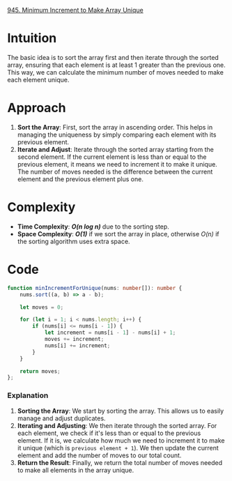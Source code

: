 [945. Minimum Increment to Make Array Unique](https://leetcode.com/problems/minimum-increment-to-make-array-unique/)

# Intuition

The basic idea is to sort the array first and then iterate through the sorted array, ensuring that each element is at least 1 greater than the previous one. This way, we can calculate the minimum number of moves needed to make each element unique.

# Approach

1. **Sort the Array**: First, sort the array in ascending order. This helps in managing the uniqueness by simply comparing each element with its previous element.
2. **Iterate and Adjust**: Iterate through the sorted array starting from the second element. If the current element is less than or equal to the previous element, it means we need to increment it to make it unique. The number of moves needed is the difference between the current element and the previous element plus one.

# Complexity

- **Time Complexity**: ***O(n log n)*** due to the sorting step.
- **Space Complexity**: ***O(1)*** if we sort the array in place, otherwise *O(n)* if the sorting algorithm uses extra space.

# Code
```typescript
function minIncrementForUnique(nums: number[]): number {
    nums.sort((a, b) => a - b);

    let moves = 0;

    for (let i = 1; i < nums.length; i++) {
        if (nums[i] <= nums[i - 1]) {
            let increment = nums[i - 1] - nums[i] + 1;
            moves += increment;
            nums[i] += increment;
        }
    }

    return moves;
};

```

### Explanation

1. **Sorting the Array**: We start by sorting the array. This allows us to easily manage and adjust duplicates.
2. **Iterating and Adjusting**: We then iterate through the sorted array. For each element, we check if it's less than or equal to the previous element. If it is, we calculate how much we need to increment it to make it unique (which is `previous element + 1`). We then update the current element and add the number of moves to our total count.
3. **Return the Result**: Finally, we return the total number of moves needed to make all elements in the array unique.